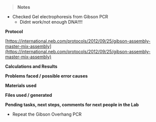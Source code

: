 ﻿---
aimtask: Gibson Assembly - cancelled!  
protocol: https://international.neb.com/protocols/2012/09/25/gibson-assembly-master-mix-assembly
date: 2019-07-04  
participants: Felix Pfister, Antonio Maccataio, Daniel Schreyer
---  
> **Notes**

-   Checked Gel electrophoresis from Gibson PCR
    -   Didnt work/not enough DNA!!!!

  

  

**Protocol**

  

[https://international.neb.com/protocols/2012/09/25/gibson-assembly-master-mix-assembly](https://international.neb.com/protocols/2012/09/25/gibson-assembly-master-mix-assembly)

  
**Calculations and Results**

  

  

**Problems faced / possible error causes**

  

  

  

**Materials used**

  

  

  

**Files used / generated**

  

  

  

  

**Pending tasks, next steps, comments for next people in the Lab**

  

-   Repeat the Gibson Overhang PCR
